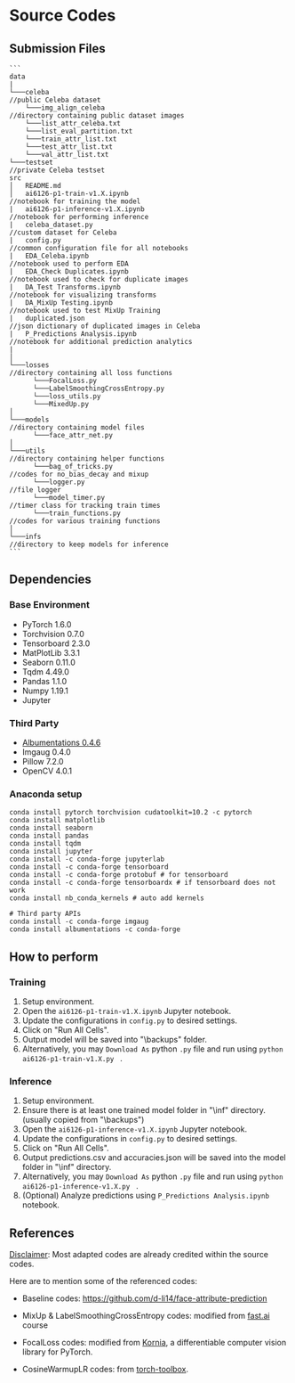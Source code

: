 # Source Codes
## Submission Files

```
​```
data
|
└───celeba                                                       //public Celeba dataset
	└───img_align_celeba										 //directory containing public dataset images
	└───list_attr_celeba.txt
	└───list_eval_partition.txt
	└───train_attr_list.txt
	└───test_attr_list.txt
	└───val_attr_list.txt
└───testset                                                      //private Celeba testset
src
│   README.md
│   ai6126-p1-train-v1.X.ipynb                                   //notebook for training the model
|   ai6126-p1-inference-v1.X.ipynb                               //notebook for performing inference
|   celeba_dataset.py                                            //custom dataset for Celeba
|   config.py                                                    //common configuration file for all notebooks
|   EDA_Celeba.ipynb											 //notebook used to perform EDA
|   EDA_Check Duplicates.ipynb									 //notebook used to check for duplicate images
|   DA_Test Transforms.ipynb									 //notebook for visualizing transforms
|   DA_MixUp Testing.ipynb										 //notebook used to test MixUp Training
|   duplicated.json                                              //json dictionary of duplicated images in Celeba
|   P_Predictions Analysis.ipynb								 //notebook for additional prediction analytics
|   
│
└───losses                                                       //directory containing all loss functions
      └───FocalLoss.py
      └───LabelSmoothingCrossEntropy.py
      └───loss_utils.py
      └───MixedUp.py
│
└───models                                                       //directory containing model files
      └───face_attr_net.py
│
└───utils  														 //directory containing helper functions
      └───bag_of_tricks.py										 //codes for no_bias_decay and mixup
      └───logger.py												 //file logger
      └───model_timer.py										 //timer class for tracking train times
      └───train_functions.py								     //codes for various training functions
│
└───infs 														 //directory to keep models for inference   
​```
```

## Dependencies

### Base Environment

+ PyTorch 1.6.0
+ Torchvision 0.7.0
+ Tensorboard 2.3.0
+ MatPlotLib 3.3.1
+ Seaborn 0.11.0
+ Tqdm 4.49.0
+ Pandas 1.1.0
+ Numpy 1.19.1
+ Jupyter 

### Third Party

+ [Albumentations 0.4.6](https://github.com/albumentations-team/albumentations)
+ Imgaug 0.4.0 
+ Pillow 7.2.0
+ OpenCV 4.0.1 

### Anaconda setup

```shell script
conda install pytorch torchvision cudatoolkit=10.2 -c pytorch
conda install matplotlib
conda install seaborn
conda install pandas
conda install tqdm
conda install jupyter
conda install -c conda-forge jupyterlab
conda install -c conda-forge tensorboard
conda install -c conda-forge protobuf # for tensorboard
conda install -c conda-forge tensorboardx # if tensorboard does not work
conda install nb_conda_kernels # auto add kernels

# Third party APIs
conda install -c conda-forge imgaug
conda install albumentations -c conda-forge
```

## How to perform

### Training

1. Setup environment.
2. Open the `ai6126-p1-train-v1.X.ipynb` Jupyter notebook.
3. Update the configurations in `config.py` to desired settings.
4. Click on "Run All Cells".
5. Output model will be saved into "\backups" folder.
6. Alternatively, you may `Download As` python `.py` file and run using `python ai6126-p1-train-v1.X.py ` .

### Inference

1. Setup environment.
2. Ensure there is at least one trained model folder in "\inf" directory. (usually copied from "\backups")
3. Open the `ai6126-p1-inference-v1.X.ipynb` Jupyter notebook.
4. Update the configurations in `config.py` to desired settings.
5. Click on "Run All Cells".
6. Output predictions.csv and accuracies.json will be saved into the model folder in "\inf" directory.
7. Alternatively, you may `Download As` python `.py` file and run using `python ai6126-p1-inference-v1.X.py ` .
8. (Optional) Analyze predictions using `P_Predictions Analysis.ipynb` notebook.

## References

<u>Disclaimer</u>: Most adapted codes are already credited within the source codes. 

Here are to mention some of the referenced codes:

+ Baseline codes: https://github.com/d-li14/face-attribute-prediction

+ MixUp & LabelSmoothingCrossEntropy codes: modified from [fast.ai](https://www.fast.ai/) course

+ FocalLoss codes: modified from [Kornia](https://github.com/kornia/kornia/blob/master/kornia/losses/focal.py), a differentiable computer vision library for PyTorch.
+ CosineWarmupLR codes: from [torch-toolbox](https://github.com/PistonY/torch-toolbox/blob/master/torchtoolbox/optimizer/lr_scheduler.py).

